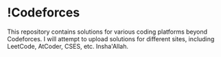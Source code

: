 # !Codeforces
This repository contains solutions for various coding platforms beyond Codeforces. I will attempt to upload solutions for different sites, including LeetCode, AtCoder, CSES, etc. Insha'Allah.

